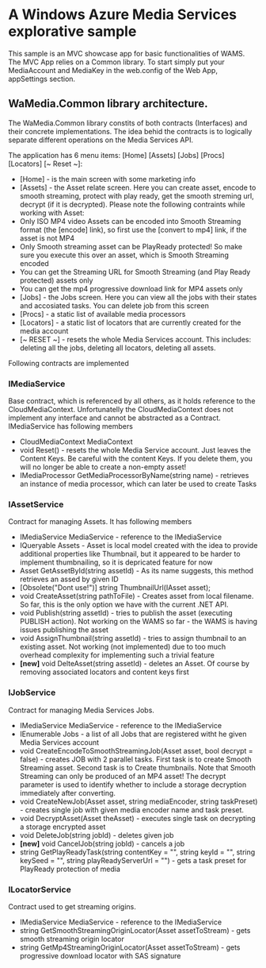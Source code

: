 # A Windows Azure Media Services explorative sample #

This sample is an MVC showcase app for basic functionalities of WAMS. The MVC App relies on a Common library.
To start simply put your MediaAccount and MediaKey in the web.config of the Web App, appSettings section.

## WaMedia.Common library architecture. ##

The WaMedia.Common library constits of both contracts (Interfaces) and their concrete implementations.
The idea behid the contracts is to logically separate different operations on the Media Services API.

The application has 6 menu items: [Home] [Assets] [Jobs] [Procs] [Locators] [~ Reset ~]:
* [Home] - is the main screen with some marketing info
* [Assets] - the Asset relate screen. Here you can create asset, encode to smooth streaming, protect with play ready, get the smooth streming url, decrypt (if it is decrypted). Please note the following contraints while working with Asset:
 * Only ISO MP4 video Assets can be encoded into Smooth Streaming format (the [encode] link), so first use the [convert to mp4] link, if the asset is not MP4
 * Only Smooth streaming asset can be PlayReady protected! So make sure you execute this over an asset, which is Smooth Streaming encoded
 * You can get the Streaming URL for Smooth Streaming (and Play Ready protected) assets only
 * You can get the mp4 progressive download link for MP4 assets only
* [Jobs] - the Jobs screen. Here you can view all the jobs with their states and accosiated tasks. You can delete job from this screen
* [Procs] - a static list of available media processors
* [Locators] - a static list of locators that are currently created for the media account
* [~ RESET ~] - resets the whole Media Services account. This includes: deleting all the jobs, deleting all locators, deleting all assets.

Following contracts are implemented

### IMediaService ###
Base contract, which is referenced by all others, as it holds reference to the CloudMediaContext.
Unfortunatelly the CloudMediaContext does not implement any interface and cannot be abstracted as a Contract.
IMediaService has following members
  * CloudMediaContext MediaContext 
  * void Reset() - resets the whole Media Service account. Just leaves the Content Keys. Be careful with the content Keys. If you delete them, you will no longer be able to create a non-empty asset!
  * IMediaProcessor GetMediaProcessorByName(string name) - retrieves an instance of media processor, which can later be used to create Tasks


### IAssetService ###
Contract for managing Assets. It has following members
  * IMediaService MediaService - reference to the IMediaService
  * IQueryable<Asset> Assets - Asset is local model created with the idea to provide additional properties like Thumbnail, but it appeared to be harder to implement thumbnailing, so it is depricated feature for now
  * Asset GetAssetById(string assetId) - As its name suggests, this method retrieves an assed by given ID
  * [Obsolete("Dont use!")] string ThumbnailUrl(IAsset asset);
  * void CreateAsset(string pathToFile) - Creates asset from local filename. So far, this is the only option we have with the current .NET API.
  * void Publish(string assetId) - tries to publish the asset (executing PUBLISH action). Not working on the WAMS so far - the WAMS is having issues publishing the asset
  * void AssignThumbnail(string assetId) - tries to assign thumbnail to an existing asset. Not working (not implemented) due to too much overhead complexity for implementing such a trivial feature
  * __[new]__ void DelteAsset(string assetId) - deletes an Asset. Of course by removing associated locators and content keys first

### IJobService ###
Contract for managing Media Services Jobs.
  * IMediaService MediaService  - reference to the IMediaService
  * IEnumerable<IJob> Jobs - a list of all Jobs that are registered witht he given Media Services account
  * void CreateEncodeToSmoothStreamingJob(Asset asset, bool decrypt = false) - creates JOB with 2 parallel tasks. First task is to create Smooth Streaming asset. Second task is to Create thumbnails. Note that Smooth Streaming can only be produced of an MP4 asset! The decrypt parameter is used to identify whether to include a storage decryption immediately after converting.
  * void CreateNewJob(Asset asset, string mediaEncoder, string taskPreset) - creates single job with given media encoder name and task preset.
  * void DecryptAsset(Asset theAsset) - executes single task on decrypting a storage encrypted asset
  * void DeleteJob(string jobId) - deletes given job
  * __[new]__ void CancelJob(string jobId) - cancels a job
  * string GetPlayReadyTask(string contentKey = "", string keyId = "", string keySeed = "", string playReadyServerUrl = "") - gets a task preset for PlayReady protection of media

### ILocatorService ###
Contract used to get streaming origins.
  * IMediaService MediaService  - reference to the IMediaService
  * string GetSmoothStreamingOriginLocator(Asset assetToStream) - gets smooth streaming origin locator
  * string GetMp4StreamingOriginLocator(Asset assetToStream) - gets progressive download locator with SAS signature

